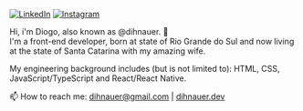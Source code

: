 [![LinkedIn](https://img.shields.io/badge/LinkedIn-0077B5?style=for-the-badge&logo=linkedin&logoColor=white)](https://www.linkedin.com/in/dihnauer/)
[![Instagram](https://img.shields.io/badge/Instagram-E4405F?style=for-the-badge&logo=instagram&logoColor=white)](https://instagram.com/dihnauer)

Hi, i'm Diogo, also known as @dihnauer. 👋 <br />
I'm a front-end developer, born at state of Rio Grande do Sul and now living at the state of Santa Catarina with my amazing wife.

My engineering background includes (but is not limited to): HTML, CSS, JavaScript/TypeScript and React/React Native.

📫 How to reach me: dihnauer@gmail.com | <a href="https://www.dihnauer.dev/" target="_blank">dihnauer.dev</a>
